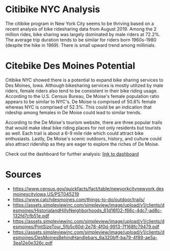 # Citibike NYC Analysis

The citibike program in New York City seems to be thriving based on a recent analysis of bike ridesharing data from August 2019. Among the 2 million rides, bike sharing was largely dominated by male riders at 72.2%. The average trip duration tends to be similar for riders born 1960s-1980 (despite the hike in 1969). There is small upward trend among millinials.

# Citebike Des Moines Potential

Citibike NYC showed there is a potential to expand bike sharing services to Des Moines, Iowa. Although bikesharing services is mostly utilized by male riders, female riders also tend to be consistent in their bike riding usage. According to the U.S. Census Bureau, De Moise's female population ratio appears to be similar to NYC's. De Moise is comprised of 50.8% female whereas NYC is comprised of 52.3%. This could be an indication that rideship among females in De Moise could lead to similar trends.

According to the De Moise's tourism website, there are three popular trails that would make ideal bike riding places for not only residents but tourists as well. Each trail is about a 6-9 mile ride which could attract bike enthusiasts. Lastly, De Moise's scenic outdoors, history, and culture could also attract ridership as they are eager to explore the riches of De Moise.

Check out the dashboard for further analysis:
[link to dashboard](https://public.tableau.com/profile/maria.carter4729#!/vizhome/Bikesharing_15871942778210/Story?publish=yes)

# Sources

- https://www.census.gov/quickfacts/fact/table/newyorkcitynewyork,desmoinescityiowa,US/PST045219
- https://www.catchdesmoines.com/things-to-do/outdoor/trails/
- https://assets.simpleviewinc.com/simpleview/image/upload/v1/clients/desmoines/HistorialandHillyNeighborhoods_61d16f02-f66c-4dc7-ad8c-132fd7cfb51e.pdf
- https://assets.simpleviewinc.com/simpleview/image/upload/v1/clients/desmoines/PintSizeTour_5fb5c60d-2e78-4f0d-9913-7f168fc79479.pdf
- https://assets.simpleviewinc.com/simpleview/image/upload/v1/clients/desmoines/DesMoinesBehindHandlebars_6a320bff-ba79-4f89-ae5a-3ea12e0e326c.pdf
